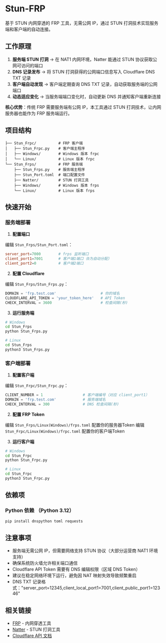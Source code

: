 # Stun-FRP

基于 STUN 内网穿透的 FRP 工具，无需公网 IP，通过 STUN 打洞技术实现服务端和客户端的自动连接。

## 工作原理

1. **服务端 STUN 打洞** → 在 NAT1 内网环境，Natter 能通过 STUN 协议获取公网可访问的端口
2. **DNS 记录发布** → 将 STUN 打洞获得的公网端口信息写入 Cloudflare DNS TXT 记录
3. **客户端自动发现** → 客户端定期查询 DNS TXT 记录，自动获取服务端的公网端口
4. **动态适应变化** → 当服务端端口变化时，自动更新 DNS 并通知客户端重新连接

**核心优势**：传统 FRP 需要服务端有公网 IP，本工具通过 STUN 打洞技术，让内网服务器也能作为 FRP 服务端运行。

## 项目结构

```
├── Stun_Frpc/          # FRP 客户端
│   ├── Stun_Frpc.py    # 客户端主程序
│   ├── Windows/        # Windows 版本 frpc
│   └── Linux/          # Linux 版本 frpc
└── Stun_Frps/          # FRP 服务端
    ├── Stun_Frps.py    # 服务端主程序
    ├── Stun_Port.toml  # 端口配置文件
    ├── Natter/         # STUN 打洞工具
    ├── Windows/        # Windows 版本 frps
    └── Linux/          # Linux 版本 frps
```

## 快速开始

### 服务端部署

1. **配置端口**

编辑 `Stun_Frps/Stun_Port.toml`：

```toml
server_port=7000        # frps 监听端口
client_port1=7001       # 客户端1端口（0为自动分配）
client_port2=0          # 客户端2端口
```

2. **配置 Cloudflare**

编辑 `Stun_Frps/Stun_Frps.py`：

```python
DOMAIN = 'frp.test.com'                    # 你的域名
CLOUDFLARE_API_TOKEN = 'your_token_here'   # API Token
CHECK_INTERVAL = 3600                      # 检查间隔(秒)
```

3. **运行服务端**

```bash
# Windows
cd Stun_Frps
python Stun_Frps.py

# Linux
cd Stun_Frps
python3 Stun_Frps.py
```

### 客户端部署

1. **配置客户端**

编辑 `Stun_Frpc/Stun_Frpc.py`：

```python
CLIENT_NUMBER = 1                  # 客户端编号（对应 client_port1）
DOMAIN = 'frp.test.com'            # 服务端域名
CHECK_INTERVAL = 300               # DNS 检查间隔(秒)
```

2. **配置 FRP Token**

编辑 `Stun_Frps/Linux(Windows)/frps.toml` 配置你的服务器Token
编辑 `Stun_Frpc/Linux(Windows)/frpc.toml` 配置你的客户端Token

3. **运行客户端**

```bash
# Windows
cd Stun_Frpc
python Stun_Frpc.py

# Linux
cd Stun_Frpc
python3 Stun_Frpc.py
```

## 依赖项

### Python 依赖 （Python 3.12）

```bash
pip install dnspython toml requests
```

## 注意事项

- 服务端无需公网 IP，但需要网络支持 STUN 协议（大部分运营商 NAT1 环境支持）
- 确保系统防火墙允许相关端口通信
- Cloudflare API Token 需要有 DNS 编辑权限（区域 DNS Token）
- 建议在稳定网络环境下运行，避免因 NAT 映射失效导致频繁重启
- DNS TXT 记录格式："server_port=12345,client_local_port1=7001,client_public_port1=12346"

## 相关链接

- [FRP](https://github.com/fatedier/frp) - 内网穿透工具
- [Natter](https://github.com/MikeWang000000/Natter) - STUN 打洞工具
- [Cloudflare API 文档](https://developers.cloudflare.com/api/)
